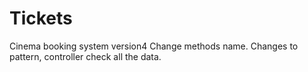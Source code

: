 # Tickets
Cinema booking system version4
Change methods name. Changes to pattern, controller check all the data.
